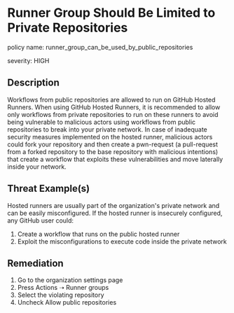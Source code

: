 # Runner Group Should Be Limited to Private Repositories

policy name: runner_group_can_be_used_by_public_repositories

severity: HIGH

## Description

Workflows from public repositories are allowed to run on GitHub Hosted Runners.
When using GitHub Hosted Runners, it is recommended to allow only workflows from
private repositories to run on these runners to avoid being vulnerable to
malicious actors using workflows from public repositories to break into your
private network. In case of inadequate security measures implemented on the
hosted runner, malicious actors could fork your repository and then create a
pwn-request (a pull-request from a forked repository to the base repository with
malicious intentions) that create a workflow that exploits these vulnerabilities
and move laterally inside your network.

## Threat Example(s)

Hosted runners are usually part of the organization's private network and can
be easily misconfigured.
If the hosted runner is insecurely configured, any GitHub user could:

1. Create a workflow that runs on the public hosted runner
2. Exploit the misconfigurations to execute code inside the private network

## Remediation

1. Go to the organization settings page
2. Press Actions ➝ Runner groups
3. Select the violating repository
4. Uncheck Allow public repositories
